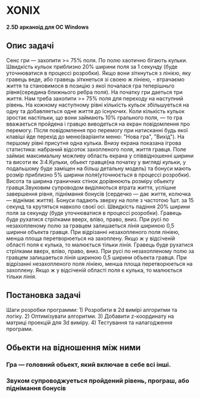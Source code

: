 # XONIX
**2.5D арканоід для ОС Windows**

## Опис задачi
Сенс гри — захопити >= 75% поля. По полю хаотично бігають кульки. Швидкiсть кульок приблизно 20% ширини поля за 1 секунду (буде уточнюватися в процессi розробки). Якщо вони зіткнуться з лінією, яку гравець веде, або гравець зiткнеться зi своею ж лiнiею, - втрачаємо життя та становимося в позицiю з якої почалася гра теперiшньго рiвня(середина ближнього ребра поля). На початку гри даеться три життя. Нам треба захопити >= 75% поля для переходу на наступний рівень. На кожному наступному рiвнi кiлькiсть кульок збiльшуеться на одну та добавляеться одне життя до iснуючих. Коли кiлькiсть кульок зростає настiльки, що вони займають 10% грального поля, — то гра вважаеться пройдена i гравцю виводеться на екран повiдомлення про перемогу. Пiсля повiдомлення про перемогу при натисканнi будь якої клавiшi йде перехiд до меню(варiанти меню: "Нова гра", "Вихiд"). На першому рiвнi присутня одна кулька. Внизу екрана показана ігрова статистика: набраний відсоток захопленого поля, життя гравця. Поле займає максимальну можливу область екрана у спiввiдношеннi ширини та висоти як 3:4.Кульки, обьект гравця(на початку у виглядi кульки, у подальшому буде замiщен на бiльш детальну модель) та бонуси мають розмiр приблизно 5% ширини поля(уточнюється в процессi розробки). Висота та ширина граничних стiнок дорiвнюють розмiру обьекту гравця.Звуковим супроводом виділяються втрата життя, успішне завершення рiвня, пiднiмання бонусiв (сердечко — дає життя, колючка — вiднiмає життя). Бонуси падають зверху на поле з частотою 1шт. за 15 секунд та крутяться навколо своєї оci. Швидкiсть падiння 20% ширини поля за секунду (буде уточнюватися в процессi розробки). Гравець буде рухатися стрiлками вверх, влiво, право, вниз. При русi по незахопленому полю за гравцем залишаеться лiнiя шириною 0,5 ширини объекта гравця. При вiдрiзаннi незахопленого поля лiнiею, менша площа перетворюеться на захоплену. Якщо ж у вiдciченiй областi поля є кулька, то малюється тiльки лiнiя.
Гравець буде рухатися стрiлками вверх, влiво, право, вниз. При русi по незахопленому полю за гравцем залишаеться лiнiя шириною 0,5 ширини объекта гравця. При вiдрiзаннi незахопленого поля лiнiею, менша площа перетворюеться на захоплену. Якщо ж у вiдciченiй областi поля є кулька, то малюється тiльки лiнiя.

## Постановка задачi
Шаги розробки программи:
     1) Розробити в 2d вимiрi алгоритми та логiку.
     2) Оптимiзувати алгоритми.
     3) Добавити z-координату на матрицi проекцiй для 3d вимiру.
     4) Тестування та налагодження програми. 

## Oбьекти на вiдношення мiж ними

### Гра — головний обьект, який включае в себе всi iншi.
### Звуком супроводжуеться пройдений рiвень, програш, або пiднiмання бонусiв
### 

